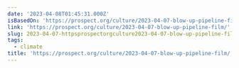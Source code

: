 ```yaml
---
date: '2023-04-08T01:45:31.000Z'
isBasedOn: 'https://prospect.org/culture/2023-04-07-blow-up-pipeline-film/'
link: 'https://prospect.org/culture/2023-04-07-blow-up-pipeline-film/'
slug: 2023-04-07-httpsprospectorgculture2023-04-07-blow-up-pipeline-film
tags:
  - climate
title: 'https://prospect.org/culture/2023-04-07-blow-up-pipeline-film/'
---
```


